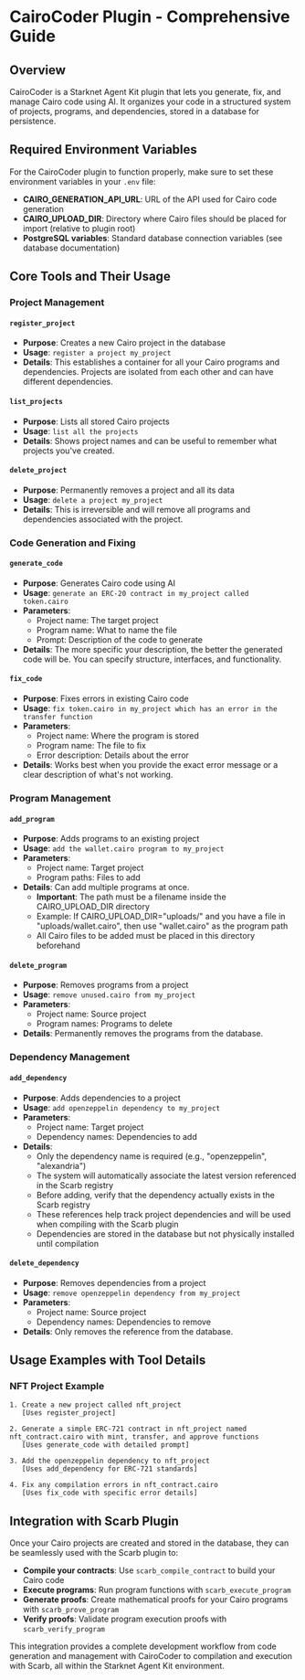 # CairoCoder Plugin - Comprehensive Guide

## Overview

CairoCoder is a Starknet Agent Kit plugin that lets you generate, fix, and manage Cairo code using AI. It organizes your code in a structured system of projects, programs, and dependencies, stored in a database for persistence.

## Required Environment Variables

For the CairoCoder plugin to function properly, make sure to set these environment variables in your `.env` file:

- **CAIRO_GENERATION_API_URL**: URL of the API used for Cairo code generation
- **CAIRO_UPLOAD_DIR**: Directory where Cairo files should be placed for import (relative to plugin root)
- **PostgreSQL variables**: Standard database connection variables (see database documentation)

## Core Tools and Their Usage

### Project Management

#### `register_project`

- **Purpose**: Creates a new Cairo project in the database
- **Usage**: `register a project my_project`
- **Details**: This establishes a container for all your Cairo programs and dependencies. Projects are isolated from each other and can have different dependencies.

#### `list_projects`

- **Purpose**: Lists all stored Cairo projects
- **Usage**: `list all the projects`
- **Details**: Shows project names and can be useful to remember what projects you've created.

#### `delete_project`

- **Purpose**: Permanently removes a project and all its data
- **Usage**: `delete a project my_project`
- **Details**: This is irreversible and will remove all programs and dependencies associated with the project.

### Code Generation and Fixing

#### `generate_code`

- **Purpose**: Generates Cairo code using AI
- **Usage**: `generate an ERC-20 contract in my_project called token.cairo`
- **Parameters**:
  - Project name: The target project
  - Program name: What to name the file
  - Prompt: Description of the code to generate
- **Details**: The more specific your description, the better the generated code will be. You can specify structure, interfaces, and functionality.

#### `fix_code`

- **Purpose**: Fixes errors in existing Cairo code
- **Usage**: `fix token.cairo in my_project which has an error in the transfer function`
- **Parameters**:
  - Project name: Where the program is stored
  - Program name: The file to fix
  - Error description: Details about the error
- **Details**: Works best when you provide the exact error message or a clear description of what's not working.

### Program Management

#### `add_program`

- **Purpose**: Adds programs to an existing project
- **Usage**: `add the wallet.cairo program to my_project`
- **Parameters**:
  - Project name: Target project
  - Program paths: Files to add
- **Details**: Can add multiple programs at once.
  - **Important**: The path must be a filename inside the CAIRO_UPLOAD_DIR directory
  - Example: If CAIRO_UPLOAD_DIR="uploads/" and you have a file in "uploads/wallet.cairo", then use "wallet.cairo" as the program path
  - All Cairo files to be added must be placed in this directory beforehand

#### `delete_program`

- **Purpose**: Removes programs from a project
- **Usage**: `remove unused.cairo from my_project`
- **Parameters**:
  - Project name: Source project
  - Program names: Programs to delete
- **Details**: Permanently removes the programs from the database.

### Dependency Management

#### `add_dependency`

- **Purpose**: Adds dependencies to a project
- **Usage**: `add openzeppelin dependency to my_project`
- **Parameters**:
  - Project name: Target project
  - Dependency names: Dependencies to add
- **Details**:
  - Only the dependency name is required (e.g., "openzeppelin", "alexandria")
  - The system will automatically associate the latest version referenced in the Scarb registry
  - Before adding, verify that the dependency actually exists in the Scarb registry
  - These references help track project dependencies and will be used when compiling with the Scarb plugin
  - Dependencies are stored in the database but not physically installed until compilation

#### `delete_dependency`

- **Purpose**: Removes dependencies from a project
- **Usage**: `remove openzeppelin dependency from my_project`
- **Parameters**:
  - Project name: Source project
  - Dependency names: Dependencies to remove
- **Details**: Only removes the reference from the database.

## Usage Examples with Tool Details

### NFT Project Example

```
1. Create a new project called nft_project
   [Uses register_project]

2. Generate a simple ERC-721 contract in nft_project named nft_contract.cairo with mint, transfer, and approve functions
   [Uses generate_code with detailed prompt]

3. Add the openzeppelin dependency to nft_project
   [Uses add_dependency for ERC-721 standards]

4. Fix any compilation errors in nft_contract.cairo
   [Uses fix_code with specific error details]
```

## Integration with Scarb Plugin

Once your Cairo projects are created and stored in the database, they can be seamlessly used with the Scarb plugin to:

- **Compile your contracts**: Use `scarb_compile_contract` to build your Cairo code
- **Execute programs**: Run program functions with `scarb_execute_program`
- **Generate proofs**: Create mathematical proofs for your Cairo programs with `scarb_prove_program`
- **Verify proofs**: Validate program execution proofs with `scarb_verify_program`

This integration provides a complete development workflow from code generation and management with CairoCoder to compilation and execution with Scarb, all within the Starknet Agent Kit environment.
